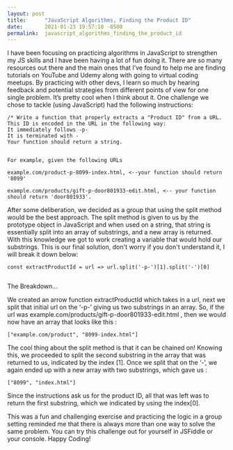 ```yaml
---
layout: post
title:      "JavaScript Algorithms, Finding the Product ID"
date:       2021-01-23 19:57:18 -0500
permalink:  javascript_algorithms_finding_the_product_id
---
```



 
I have been focusing on practicing algorithms in JavaScript to strengthen my JS skills and I have been having a lot of fun doing it. There are so many resources out there and the main ones that I’ve found to help me are finding tutorials on YouTube and Udemy along with going to virtual coding meetups. By practicing with other devs, I learn so much by hearing feedback and potential strategies from different points of view for one single problem. It’s pretty cool when I think about it. One challenge we chose to tackle (using JavaScript) had the following instructions:

```
/* Write a function that properly extracts a "Product ID" from a URL. This ID is encoded in the URL in the following way:
It immediately follows -p-
It is terminated with -
Your function should return a string.
```
```

For example, given the following URLs 

example.com/product-p-8099-index.html, <--your function should return '8099'

example.com/products/gift-p-door801933-edit.html, <-- your function should return 'door801933'. 
```

After some deliberation, we decided as a group that using the split method would be the best approach. The split method is given to us by the prototype object in JavaScript and when used on a string, that string is essentially split into an array of substrings, and a new array is returned. With this knowledge we got to work creating a variable that would hold our substrings. This is our final solution, don't worry if you don't understand it, I will break it down below: 

```
const extractProductId = url => url.split('-p-')[1].split('-')[0]
 
```
The Breakdown...

We created an arrow function extractProductId which takes in a url, next we split that initial url on the ‘-p-’ giving us two substrings in an array. So, if the url was example.com/products/gift-p-door801933-edit.html , then we would now have an array that looks like this :

```
["example.com/product", "8099-index.html"]
```
The cool thing about the split method is that it can be chained on! Knowing this, we proceeded to split the second substring in the array that was returned to us, indicated by the index [1]. Once we split that on the ‘-’, we again ended up with a new array with two substrings, which gave us :

```
["8099", "index.html"]
```

Since the instructions ask us for the product ID, all that was left was to return the first substring, which we indicated by using the index[0]. 

This was a fun and challenging exercise and practicing the logic in a group setting reminded me that there is always more than one way to solve the same problem. You can try this challenge out for yourself in JSFiddle or your console. Happy Coding!

